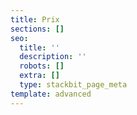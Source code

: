 ```yaml
---
title: Prix
sections: []
seo:
  title: ''
  description: ''
  robots: []
  extra: []
  type: stackbit_page_meta
template: advanced
---
```

